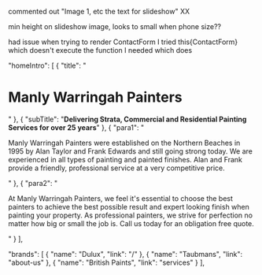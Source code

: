 commented out "Image 1, etc the text for slideshow"
XX

min height on slideshow image, looks to small when phone size??

had issue when trying to render ContactForm
I tried this{ContactForm} which doesn't execute the function
I needed <ContactForm/> which does

"homeIntro": [
{ "title": "<h1>Manly Warringah Painters</h1>" },
{
"subTitle": "<strong>Delivering Strata, Commercial and Residential Painting Services for over 25 years</strong>"
},
{
"para1": "<p>Manly Warringah Painters were established on the Northern Beaches in 1995 by Alan Taylor and Frank Edwards and still going strong today. We are experienced in all types of painting and painted finishes. Alan and Frank provide a friendly, professional service at a very competitive price.</p>"
},
{
"para2": "<p>At Manly Warringah Painters, we feel it's essential to choose the best painters to achieve the best possible result and expert looking finish when painting your property. As professional painters, we strive for perfection no matter how big or small the job is. Call us today for an obligation free quote.</p>"
}
],

"brands": [
{ "name": "Dulux", "link": "/" },
{ "name": "Taubmans", "link": "about-us" },
{ "name": "British Paints", "link": "services" }
],
